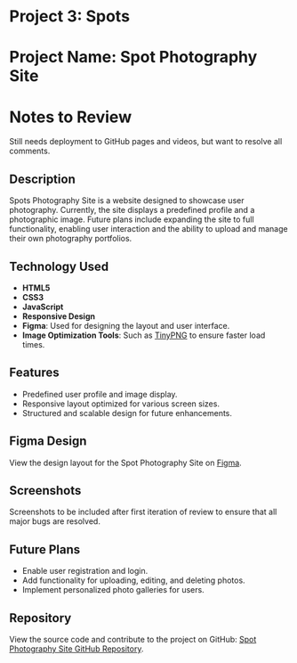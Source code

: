 # Project 3: Spots

# Project Name: Spot Photography Site

# Notes to Review

Still needs deployment to GitHub pages and videos, but want to resolve all comments.

## Description

Spots Photography Site is a website designed to showcase user photography. Currently, the site displays a predefined profile and a photographic image. Future plans include expanding the site to full functionality, enabling user interaction and the ability to upload and manage their own photography portfolios.

## Technology Used

- **HTML5**
- **CSS3**
- **JavaScript**
- **Responsive Design**
- **Figma**: Used for designing the layout and user interface.
- **Image Optimization Tools**: Such as [TinyPNG](https://tinypng.com/) to ensure faster load times.

## Features

- Predefined user profile and image display.
- Responsive layout optimized for various screen sizes.
- Structured and scalable design for future enhancements.

## Figma Design

View the design layout for the Spot Photography Site on [Figma](https://www.figma.com/file/BBNm2bC3lj8QQMHlnqRsga/Sprint-3-Project-%E2%80%94-Spots?type=design&node-id=2%3A60&mode=design&t=afgNFybdorZO6cQo-1).

## Screenshots

Screenshots to be included after first iteration of review to ensure that all major bugs are resolved.

## Future Plans

- Enable user registration and login.
- Add functionality for uploading, editing, and deleting photos.
- Implement personalized photo galleries for users.

## Repository

View the source code and contribute to the project on GitHub: [Spot Photography Site GitHub Repository](https://github.com/marisa406/se_project_spots).
